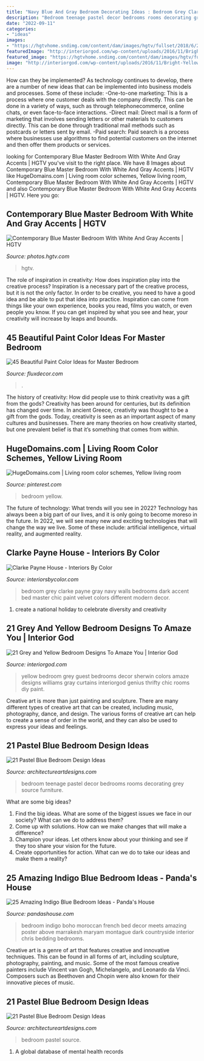 ```yaml
---
title: "Navy Blue And Gray Bedroom Decorating Ideas : Bedroom Grey Clarke Payne Gray Navy Walls Bedrooms Dark Accent Bed Master Chic Paint Velvet Colors Different Modern Decor"
description: "Bedroom teenage pastel decor bedrooms rooms decorating grey source furniture"
date: "2022-09-11"
categories:
- "ideas"
images:
- "https://hgtvhome.sndimg.com/content/dam/images/hgtv/fullset/2018/6/25/0/IO_Lauren-Svenstrup_Lakeview-Craftsman_11.jpg.rend.hgtvcom.966.1449.suffix/1529951008553.jpeg"
featuredImage: "http://interiorgod.com/wp-content/uploads/2016/11/Bright-Yellow-Bedroom.jpg"
featured_image: "https://hgtvhome.sndimg.com/content/dam/images/hgtv/fullset/2018/6/25/0/IO_Lauren-Svenstrup_Lakeview-Craftsman_11.jpg.rend.hgtvcom.966.1449.suffix/1529951008553.jpeg"
image: "http://interiorgod.com/wp-content/uploads/2016/11/Bright-Yellow-Bedroom.jpg"
---
```



How can they be implemented?
As technology continues to develop, there are a number of new ideas that can be implemented into business models and processes. Some of these include: 
-One-to-one marketing: This is a process where one customer deals with the company directly. This can be done in a variety of ways, such as through telephonecommerce, online chats, or even face-to-face interactions. 
-Direct mail: Direct mail is a form of marketing that involves sending letters or other materials to customers directly. This can be done through traditional mail methods such as postcards or letters sent by email. 
-Paid search: Paid search is a process where businesses use algorithms to find potential customers on the internet and then offer them products or services.

	

		
looking for Contemporary Blue Master Bedroom With White And Gray Accents | HGTV you've visit to the right place. We have 8 Images about Contemporary Blue Master Bedroom With White And Gray Accents | HGTV like HugeDomains.com | Living room color schemes, Yellow living room, Contemporary Blue Master Bedroom With White And Gray Accents | HGTV and also Contemporary Blue Master Bedroom With White And Gray Accents | HGTV. Here you go:
		
    
## Contemporary Blue Master Bedroom With White And Gray Accents | HGTV

<img loading=lazy src="https://hgtvhome.sndimg.com/content/dam/images/hgtv/fullset/2018/6/25/0/IO_Lauren-Svenstrup_Lakeview-Craftsman_11.jpg.rend.hgtvcom.966.1449.suffix/1529951008553.jpeg" onerror="this.onerror=null;this.src='https://tse4.mm.bing.net/th?id=OIP.6aVsl451JKIaB3dQh91EOAHaLG&amp;pid=15.1';" alt="Contemporary Blue Master Bedroom With White And Gray Accents | HGTV">

_Source: photos.hgtv.com_

>hgtv. 

	

The role of inspiration in creativity: How does inspiration play into the creative process?
Inspiration is a necessary part of the creative process, but it is not the only factor. In order to be creative, you need to have a good idea and be able to put that idea into practice. Inspiration can come from things like your own experience, books you read, films you watch, or even people you know. If you can get inspired by what you see and hear, your creativity will increase by leaps and bounds.

    
## 45 Beautiful Paint Color Ideas For Master Bedroom

<img loading=lazy src="https://fluxdecor.com/wp-content/uploads/2015/05/master-bedroom-painting/25-master-bedroom-painting-ideas.jpg" onerror="this.onerror=null;this.src='https://tse1.mm.bing.net/th?id=OIP.XOwadQMYjtFOTufYBzpgJQHaKo&amp;pid=15.1';" alt="45 Beautiful Paint Color Ideas for Master Bedroom">

_Source: fluxdecor.com_

>. 

	

The history of creativity: How did people use to think creativity was a gift from the gods?
Creativity has been around for centuries, but its definition has changed over time. In ancient Greece, creativity was thought to be a gift from the gods. Today, creativity is seen as an important aspect of many cultures and businesses. There are many theories on how creativity started, but one prevalent belief is that it’s something that comes from within.

    
## HugeDomains.com | Living Room Color Schemes, Yellow Living Room

<img loading=lazy src="https://i.pinimg.com/736x/ad/ab/e6/adabe6aa5146cde459b4d1fc786742cf.jpg" onerror="this.onerror=null;this.src='https://tse2.mm.bing.net/th?id=OIP.KcYH62VS2Kiz_U_AfCJ36AHaJ-&amp;pid=15.1';" alt="HugeDomains.com | Living room color schemes, Yellow living room">

_Source: pinterest.com_

>bedroom yellow. 

	

The future of technology: What trends will you see in 2022?
Technology has always been a big part of our lives, and it is only going to become moreso in the future. In 2022, we will see many new and exciting technologies that will change the way we live. Some of these include: artificial intelligence, virtual reality, and augmented reality.

    
## Clarke Payne House - Interiors By Color

<img loading=lazy src="http://www.interiorsbycolor.com/wp-content/uploads/2013/11/bedroom-in-grey-blue-and-lime-green.jpg" onerror="this.onerror=null;this.src='https://tse1.mm.bing.net/th?id=OIP.8DoAOoeBOKuIbExDMHJN-gHaJ4&amp;pid=15.1';" alt="Clarke Payne House - Interiors By Color">

_Source: interiorsbycolor.com_

>bedroom grey clarke payne gray navy walls bedrooms dark accent bed master chic paint velvet colors different modern decor. 

	

1. create a national holiday to celebrate diversity and creativity

    
## 21 Grey And Yellow Bedroom Designs To Amaze You | Interior God

<img loading=lazy src="http://interiorgod.com/wp-content/uploads/2016/11/Bright-Yellow-Bedroom.jpg" onerror="this.onerror=null;this.src='https://tse3.mm.bing.net/th?id=OIP.SKOVfhN4daYnzN9StJCD4gHaLH&amp;pid=15.1';" alt="21 Grey and Yellow Bedroom Designs To Amaze You | Interior God">

_Source: interiorgod.com_

>yellow bedroom grey guest bedrooms decor sherwin colors amaze designs williams gray curtains interiorgod genius thrifty chic rooms diy paint. 

	

Creative art is more than just painting and sculpture. There are many different types of creative art that can be created, including music, photography, dance, and design. The various forms of creative art can help to create a sense of order in the world, and they can also be used to express your ideas and feelings.

    
## 21 Pastel Blue Bedroom Design Ideas

<img loading=lazy src="https://www.architectureartdesigns.com/wp-content/uploads/2015/05/924-630x420.jpg" onerror="this.onerror=null;this.src='https://tse2.mm.bing.net/th?id=OIP.GRTsni3dDYXwwKgZb4vJOAHaE8&amp;pid=15.1';" alt="21 Pastel Blue Bedroom Design Ideas">

_Source: architectureartdesigns.com_

>bedroom teenage pastel decor bedrooms rooms decorating grey source furniture. 

	

What are some big ideas?
1. Find the big ideas. What are some of the biggest issues we face in our society? What can we do to address them?
2. Come up with solutions. How can we make changes that will make a difference?
3. Champion your ideas. Let others know about your thinking and see if they too share your vision for the future.
4. Create opportunities for action. What can we do to take our ideas and make them a reality?

    
## 25 Amazing Indigo Blue Bedroom Ideas - Panda&#039;s House

<img loading=lazy src="http://www.pandashouse.com/wp-content/uploads/2015/12/French-Meets-Moroccan-bedroom.jpg?x27522" onerror="this.onerror=null;this.src='https://tse4.mm.bing.net/th?id=OIP.NskTTZRMjlDKj01ozge7BQAAAA&amp;pid=15.1';" alt="25 Amazing Indigo Blue Bedroom Ideas - Panda&#039;s House">

_Source: pandashouse.com_

>bedroom indigo boho moroccan french bed decor meets amazing poster above marrakesh maryam montague dark countryside interior chris bedding bedrooms. 

	

Creative art is a genre of art that features creative and innovative techniques. This can be found in all forms of art, including sculpture, photography, painting, and music. Some of the most famous creative painters include Vincent van Gogh, Michelangelo, and Leonardo da Vinci. Composers such as Beethoven and Chopin were also known for their innovative pieces of music.

    
## 21 Pastel Blue Bedroom Design Ideas

<img loading=lazy src="https://www.architectureartdesigns.com/wp-content/uploads/2015/05/1811.jpg" onerror="this.onerror=null;this.src='https://tse4.mm.bing.net/th?id=OIP.-WW5o_e318zAjiINItQULAHaHR&amp;pid=15.1';" alt="21 Pastel Blue Bedroom Design Ideas">

_Source: architectureartdesigns.com_

>bedroom pastel source. 

	

1. A global database of mental health records 

